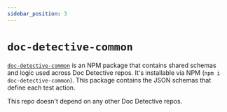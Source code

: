 ```yaml
---
sidebar_position: 3
---
```


# `doc-detective-common`

[`doc-detective-common`](https://github.com/doc-detective/doc-detective-common) is an NPM package that contains shared schemas and logic used across Doc Detective repos. It's installable via NPM (`npm i doc-detective-common`). This package contains the JSON schemas that define each test action.

This repo doesn't depend on any other Doc Detective repos.